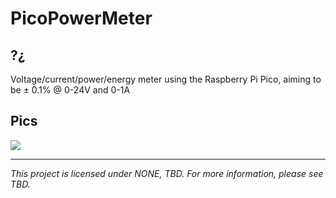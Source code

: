 # PicoPowerMeter

## ?¿
Voltage/current/power/energy meter using the Raspberry Pi Pico, aiming to be ± 0.1% @ 0-24V and 0-1A

## Pics

![](https://i.imgur.com/SNEwH9f.png)

---

*This project is licensed under NONE, TBD. For more information, please see TBD.*
